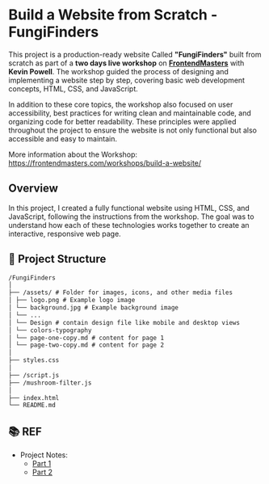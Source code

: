 # Build a Website from Scratch - FungiFinders

This project is a production-ready website Called **"FungiFinders"** built from scratch as part of a **two days live workshop** on [**FrontendMasters**](https://frontendmasters.com/) with **Kevin Powell**.
The workshop guided the process of designing and implementing a website step by step, covering basic web development concepts, HTML, CSS, and JavaScript.

In addition to these core topics, the workshop also focused on user accessibility, best practices for writing clean and maintainable code, and organizing code for better readability. These principles were applied throughout the project to ensure the website is not only functional but also accessible and easy to maintain.

More information about the Workshop: <https://frontendmasters.com/workshops/build-a-website/>

## Overview

In this project, I created a fully functional website using HTML, CSS, and JavaScript, following the instructions from the workshop. The goal was to understand how each of these technologies works together to create an interactive, responsive web page.

## 🔖 Project Structure

```md
/FungiFinders
│
├── /assets/ # Folder for images, icons, and other media files
│ ├── logo.png # Example logo image
│ └── background.jpg # Example background image
│ └── ...
│ └── Design # contain design file like mobile and desktop views
│ └── colors-typography
│ └── page-one-copy.md # content for page 1
│ └── page-two-copy.md # content for page 2
│
├── styles.css
│
├── /script.js
├── /mushroom-filter.js
│
├── index.html
└── README.md
```

## 📚 REF

- Project Notes:
  - [Part 1](https://website-from-scratch-1.netlify.app/)
  - [Part 2](https://website-from-scratch-2.netlify.app/)
